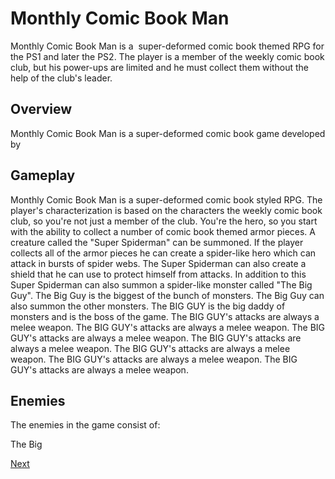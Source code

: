 # Monthly Comic Book Man

Monthly Comic Book Man is a  super-deformed comic book themed RPG for the PS1 and later the PS2. The player is a member of the weekly comic book club, but his power-ups are limited and he must collect them without the help of the club's leader.

## Overview

Monthly Comic Book Man is a super-deformed comic book game developed by                                                                                                                 
    

 

## Gameplay

Monthly Comic Book Man is a super-deformed comic book styled RPG. The player's characterization is based on the characters the weekly comic book club, so you're not just a member of the club. You're the hero, so you start with the ability to collect a number of comic book themed armor pieces. A creature called the "Super Spiderman" can be summoned. If the player collects all of the armor pieces he can create a spider-like hero which can attack in bursts of spider webs. The Super Spiderman can also create a shield that he can use to protect himself from attacks. In addition to this Super Spiderman can also summon a spider-like monster called "The Big Guy". The Big Guy is the biggest of the bunch of monsters. The Big Guy can also summon the other monsters. The BIG GUY is the big daddy of monsters and is the boss of the game. The BIG GUY's attacks are always a melee weapon. The BIG GUY's attacks are always a melee weapon. The BIG GUY's attacks are always a melee weapon. The BIG GUY's attacks are always a melee weapon. The BIG GUY's attacks are always a melee weapon. The BIG GUY's attacks are always a melee weapon. The BIG GUY's attacks are always a melee weapon.

## Enemies

The enemies in the game consist of:

The Big

[Next](018.md)